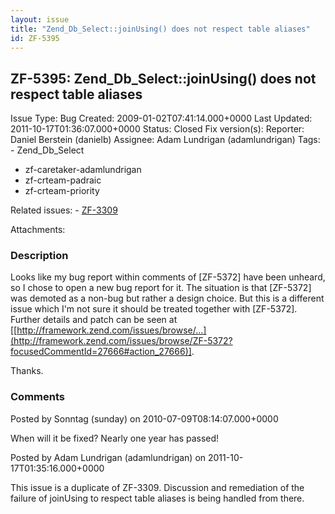 ```yaml
---
layout: issue
title: "Zend_Db_Select::joinUsing() does not respect table aliases"
id: ZF-5395
---
```


ZF-5395: Zend\_Db\_Select::joinUsing() does not respect table aliases
---------------------------------------------------------------------

 Issue Type: Bug Created: 2009-01-02T07:41:14.000+0000 Last Updated: 2011-10-17T01:36:07.000+0000 Status: Closed Fix version(s): 
 Reporter:  Daniel Berstein (danielb)  Assignee:  Adam Lundrigan (adamlundrigan)  Tags: - Zend\_Db\_Select
- zf-caretaker-adamlundrigan
- zf-crteam-padraic
- zf-crteam-priority
 
 Related issues: - [ZF-3309](/issues/browse/ZF-3309)
 
 Attachments: 
### Description

Looks like my bug report within comments of [ZF-5372] have been unheard, so I chose to open a new bug report for it. The situation is that [ZF-5372] was demoted as a non-bug but rather a design choice. But this is a different issue which I'm not sure it should be treated together with [ZF-5372]. Further details and patch can be seen at [[http://framework.zend.com/issues/browse/…](http://framework.zend.com/issues/browse/ZF-5372?focusedCommentId=27666#action_27666)].

Thanks.

 

 

### Comments

Posted by Sonntag (sunday) on 2010-07-09T08:14:07.000+0000

When will it be fixed? Nearly one year has passed!

 

 

Posted by Adam Lundrigan (adamlundrigan) on 2011-10-17T01:35:16.000+0000

This issue is a duplicate of ZF-3309. Discussion and remediation of the failure of joinUsing to respect table aliases is being handled from there.

 

 